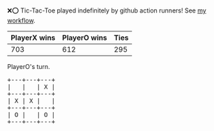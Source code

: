 :x::o: Tic-Tac-Toe played indefinitely by github action runners! See [my workflow](.github/workflows/play.yaml).

|PlayerX wins|PlayerO wins|Ties|
|-|-|-|
|703|612|295|

PlayerO's turn.

<pre>
+---+---+---+
|   |   | X |
+---+---+---+
| X | X |   |
+---+---+---+
| O |   | O |
+---+---+---+
</pre>